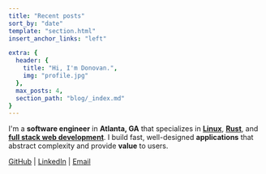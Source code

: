 ```yaml
---
title: "Recent posts"
sort_by: "date"
template: "section.html"
insert_anchor_links: "left"

extra: {
  header: {
    title: "Hi, I'm Donovan.",
    img: "profile.jpg"
  },
  max_posts: 4,
  section_path: "blog/_index.md"
}
---
```


I'm a **software engineer** in **Atlanta, GA** that specializes in [**Linux**](/linux/), [**Rust**](/rust/), and [**full stack web development**](/web/). I build fast, well-designed **applications** that abstract complexity and provide **value** to users.

[GitHub](https://github.com/donovanglover) | [LinkedIn](https://linkedin.com/in/donovanglover) | <a href="#" data-encoded-email="aGlAZG9ub3Zhbi5pcz9zdWJqZWN0PUhlbGxvISZib2R5PUhpIERvbm92YW4hIFNvIEkgd2FzIGNoZWNraW5nIG91dCB5b3VyIGJsb2cgYW5kLi4u">Email</a>
